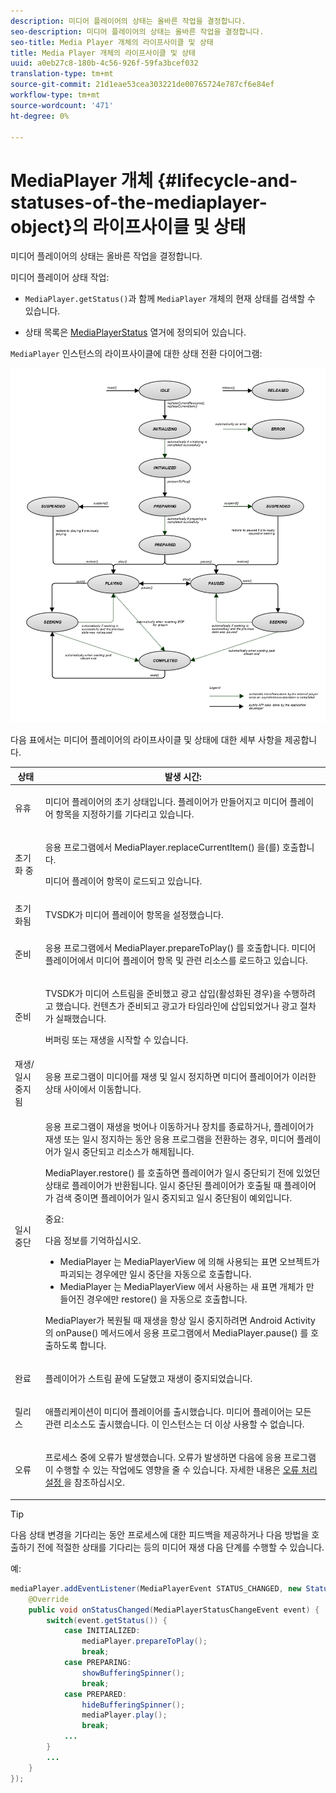 ```yaml
---
description: 미디어 플레이어의 상태는 올바른 작업을 결정합니다.
seo-description: 미디어 플레이어의 상태는 올바른 작업을 결정합니다.
seo-title: Media Player 개체의 라이프사이클 및 상태
title: Media Player 개체의 라이프사이클 및 상태
uuid: a0eb27c8-180b-4c56-926f-59fa3bcef032
translation-type: tm+mt
source-git-commit: 21d1eae53cea303221de00765724e787cf6e84ef
workflow-type: tm+mt
source-wordcount: '471'
ht-degree: 0%

---
```



# MediaPlayer 개체 {#lifecycle-and-statuses-of-the-mediaplayer-object}의 라이프사이클 및 상태

미디어 플레이어의 상태는 올바른 작업을 결정합니다.

미디어 플레이어 상태 작업:

* `MediaPlayer.getStatus()`과 함께 `MediaPlayer` 개체의 현재 상태를 검색할 수 있습니다.

* 상태 목록은 [MediaPlayerStatus](https://help.adobe.com/en_US/primetime/api/psdk/javadoc_2.7/com/adobe/mediacore/MediaPlayerStatus.html) 열거에 정의되어 있습니다.

`MediaPlayer` 인스턴스의 라이프사이클에 대한 상태 전환 다이어그램:
<!--<a id="fig_A6425F24C7734DC681D992859D2A6743"></a>-->

![](assets/media_player_statuses.png)

다음 표에서는 미디어 플레이어의 라이프사이클 및 상태에 대한 세부 사항을 제공합니다.

<table id="table_82757A0043EB4AACA474E6B30326A6B7"> 
 <thead> 
  <tr> 
   <th colname="col1" class="entry"> 상태 </th> 
   <th colname="col2" class="entry"> 발생 시간: </th> 
  </tr> 
 </thead>
 <tbody> 
  <tr> 
   <td colname="col1"> 유휴 </td> 
   <td colname="col2"> <p>미디어 플레이어의 초기 상태입니다. 플레이어가 만들어지고 미디어 플레이어 항목을 지정하기를 기다리고 있습니다. </p> </td> 
  </tr> 
  <tr> 
   <td colname="col1"> 초기화 중 </td> 
   <td colname="col2"> <p>응용 프로그램에서 <span class="codeph"> MediaPlayer.replaceCurrentItem() </span>을(를) 호출합니다. </p> <p>미디어 플레이어 항목이 로드되고 있습니다. </p> </td> 
  </tr> 
  <tr> 
   <td colname="col1"> 초기화됨 </td> 
   <td colname="col2"> <p>TVSDK가 미디어 플레이어 항목을 설정했습니다. </p> </td> 
  </tr> 
  <tr> 
   <td colname="col1"> 준비 </td> 
   <td colname="col2"> <p>응용 프로그램에서 <span class="codeph"> MediaPlayer.prepareToPlay() </span>를 호출합니다. 미디어 플레이어에서 미디어 플레이어 항목 및 관련 리소스를 로드하고 있습니다. </p> </td> 
  </tr> 
  <tr> 
   <td colname="col1"> 준비 </td> 
   <td colname="col2"> <p>TVSDK가 미디어 스트림을 준비했고 광고 삽입(활성화된 경우)을 수행하려고 했습니다. 컨텐츠가 준비되고 광고가 타임라인에 삽입되었거나 광고 절차가 실패했습니다. </p> <p>버퍼링 또는 재생을 시작할 수 있습니다. </p> </td> 
  </tr> 
  <tr> 
   <td colname="col1"> 재생/일시 중지됨 </td> 
   <td colname="col2"> <p>응용 프로그램이 미디어를 재생 및 일시 정지하면 미디어 플레이어가 이러한 상태 사이에서 이동합니다. </p> </td> 
  </tr> 
  <tr> 
   <td colname="col1"> 일시 중단 </td> 
   <td colname="col2"> <p>응용 프로그램이 재생을 벗어나 이동하거나 장치를 종료하거나, 플레이어가 재생 또는 일시 정지하는 동안 응용 프로그램을 전환하는 경우, 미디어 플레이어가 일시 중단되고 리소스가 해제됩니다. </p> <p><span class="codeph"> MediaPlayer.restore() </span>를 호출하면 플레이어가 일시 중단되기 전에 있었던 상태로 플레이어가 반환됩니다. 일시 중단된 플레이어가 호출될 때 플레이어가 검색 중이면 플레이어가 일시 중지되고 일시 중단됨이 예외입니다. </p> <p>중요:  <p>다음 정보를 기억하십시오. 
      <ul id="ul_1B21668994D1474AAA0BE839E0D69B00"> 
       <li id="li_08459A3AB03C45588D73FA162C27A56C"><span class="codeph"> MediaPlayer </span>는 <span class="codeph"> MediaPlayerView </span>에 의해 사용되는 표면 오브젝트가 파괴되는 경우에만 <span class="codeph"> 일시 중단을 자동으로 호출합니다.</span> </li> 
       <li id="li_B9926AA2E7B9441490F37D24AE2678A1"><span class="codeph"> MediaPlayer </span>는 <span class="codeph"> MediaPlayerView </span>에서 사용하는 새 표면 개체가 만들어진 경우에만 <span class="codeph"> restore() </span>을 자동으로 호출합니다. </li> 
      </ul> </p> </p> <p>MediaPlayer가 복원될 때 재생을 항상 일시 중지하려면 Android Activity의 <span class="codeph"> onPause() </span> 메서드에서 응용 프로그램에서 <span class="codeph"> MediaPlayer.pause() </span>를 호출하도록 합니다. </p> </td> 
  </tr> 
  <tr> 
   <td colname="col1"> 완료 </td> 
   <td colname="col2"> <p>플레이어가 스트림 끝에 도달했고 재생이 중지되었습니다. </p> </td> 
  </tr> 
  <tr> 
   <td colname="col1"> 릴리스 </td> 
   <td colname="col2"> <p>애플리케이션이 미디어 플레이어를 출시했습니다. 미디어 플레이어는 모든 관련 리소스도 출시했습니다. 이 인스턴스는 더 이상 사용할 수 없습니다. </p> </td> 
  </tr> 
  <tr> 
   <td colname="col1"> 오류 </td> 
   <td colname="col2"> <p>프로세스 중에 오류가 발생했습니다. 오류가 발생하면 다음에 응용 프로그램이 수행할 수 있는 작업에도 영향을 줄 수 있습니다. 자세한 내용은 <a href="../../../tvsdk-2.7-for-android/content-playback-options/t-psdk-android-2.7-error-handling-set-up.md#set-up-error-handling" format="dita" scope="local"> 오류 처리 설정 </a>을 참조하십시오. </p> </td> 
  </tr> 
 </tbody> 
</table>

>[!TIP]
>
>다음 상태 변경을 기다리는 동안 프로세스에 대한 피드백을 제공하거나 다음 방법을 호출하기 전에 적절한 상태를 기다리는 등의 미디어 재생 다음 단계를 수행할 수 있습니다.

예:

```java
mediaPlayer.addEventListener(MediaPlayerEvent STATUS_CHANGED, new StatusChangeEventListener() { 
    @Override  
    public void onStatusChanged(MediaPlayerStatusChangeEvent event) { 
        switch(event.getStatus()) { 
            case INITIALIZED: 
                mediaPlayer.prepareToPlay(); 
                break; 
            case PREPARING: 
                showBufferingSpinner(); 
                break; 
            case PREPARED: 
                hideBufferingSpinner(); 
                mediaPlayer.play(); 
                break; 
            ...                
        } 
        ... 
    } 
}); 
```


